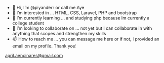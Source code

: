 - 👋 Hi, I’m @piyanderr or call me Aye
- 👀 I’m interested in ... HTML, CSS, Laravel, PHP and bootstrap
- 🌱 I’m currently learning ... and studying php because Im currently a college student
- 💞️ I’m looking to collaborate on ... not yet but I can collaborate in with anything that scopes and strengthen my skills
- 📫 How to reach me ... you can message me here or if not, I provided an email on my profile. Thank you!

april.aencinares@gmail.com

<!---
piyanderr/piyanderr is a ✨ special ✨ repository because its `README.md` (this file) appears on your GitHub profile.
You can click the Preview link to take a look at your changes.
--->
